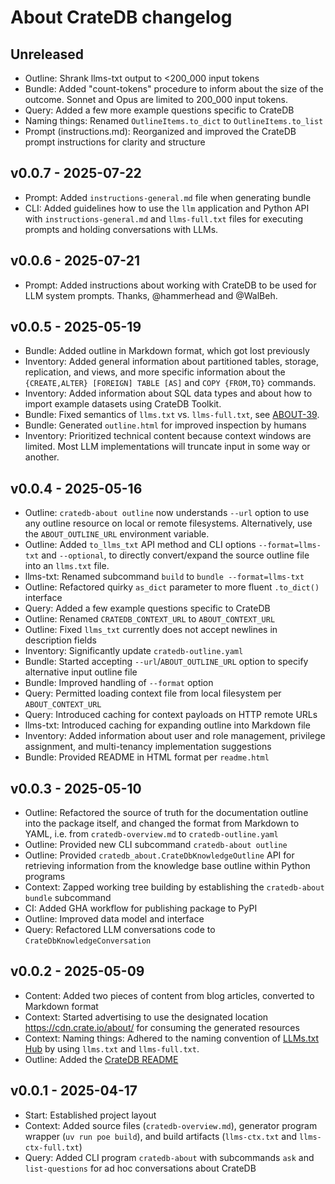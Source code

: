 # About CrateDB changelog

## Unreleased
- Outline: Shrank llms-txt output to <200_000 input tokens
- Bundle: Added "count-tokens" procedure to inform about the size
  of the outcome. Sonnet and Opus are limited to 200_000 input tokens.
- Query: Added a few more example questions specific to CrateDB
- Naming things: Renamed `OutlineItems.to_dict` to `OutlineItems.to_list`
- Prompt (instructions.md): Reorganized and improved the CrateDB prompt
  instructions for clarity and structure

## v0.0.7 - 2025-07-22
- Prompt: Added `instructions-general.md` file when generating bundle
- CLI: Added guidelines how to use the `llm` application and Python API
  with `instructions-general.md` and `llms-full.txt` files for executing
  prompts and holding conversations with LLMs.

## v0.0.6 - 2025-07-21
- Prompt: Added instructions about working with CrateDB to be used for
  LLM system prompts. Thanks, @hammerhead and @WalBeh.

## v0.0.5 - 2025-05-19
- Bundle: Added outline in Markdown format, which got lost previously
- Inventory: Added general information about partitioned tables, storage,
  replication, and views, and more specific information about the
  `{CREATE,ALTER} [FOREIGN] TABLE [AS]` and `COPY {FROM,TO}` commands.
- Inventory: Added information about SQL data types and about how to import
  example datasets using CrateDB Toolkit.
- Bundle: Fixed semantics of `llms.txt` vs. `llms-full.txt`, see [ABOUT-39].
- Bundle: Generated `outline.html` for improved inspection by humans
- Inventory: Prioritized technical content because context windows are limited.
  Most LLM implementations will truncate input in some way or another.

[ABOUT-39]: https://github.com/crate/about/issues/39

## v0.0.4 - 2025-05-16
- Outline: `cratedb-about outline` now understands `--url` option to use
  any outline resource on local or remote filesystems. Alternatively, use
  the `ABOUT_OUTLINE_URL` environment variable.
- Outline: Added `to_llms_txt` API method and CLI options `--format=llms-txt`
  and `--optional`, to directly convert/expand the source outline file into
  an `llms.txt` file.
- llms-txt: Renamed subcommand `build` to `bundle --format=llms-txt`
- Outline: Refactored quirky `as_dict` parameter to more fluent `.to_dict()`
  interface
- Query: Added a few example questions specific to CrateDB
- Outline: Renamed `CRATEDB_CONTEXT_URL` to `ABOUT_CONTEXT_URL`
- Outline: Fixed `llms_txt` currently does not accept newlines in description fields
- Inventory: Significantly update `cratedb-outline.yaml`
- Bundle: Started accepting `--url`/`ABOUT_OUTLINE_URL` option to specify
  alternative input outline file
- Bundle: Improved handling of `--format` option
- Query: Permitted loading context file from local filesystem
  per `ABOUT_CONTEXT_URL`
- Query: Introduced caching for context payloads on HTTP remote URLs
- llms-txt: Introduced caching for expanding outline into Markdown file
- Inventory: Added information about user and role management, privilege assignment,
  and multi-tenancy implementation suggestions
- Bundle: Provided README in HTML format per `readme.html`

## v0.0.3 - 2025-05-10
- Outline: Refactored the source of truth for the documentation outline
  into the package itself, and changed the format from Markdown to YAML,
  i.e. from `cratedb-overview.md` to `cratedb-outline.yaml`
- Outline: Provided new CLI subcommand `cratedb-about outline`
- Outline: Provided `cratedb_about.CrateDbKnowledgeOutline` API for retrieving
  information from the knowledge base outline within Python programs
- Context: Zapped working tree building by establishing the
  `cratedb-about bundle` subcommand
- CI: Added GHA workflow for publishing package to PyPI
- Outline: Improved data model and interface
- Query: Refactored LLM conversations code to `CrateDbKnowledgeConversation`

## v0.0.2 - 2025-05-09
- Content: Added two pieces of content from blog articles, converted to Markdown format
- Context: Started advertising to use the designated location
  https://cdn.crate.io/about/ for consuming the generated resources
- Context: Naming things: Adhered to the naming convention of [LLMs.txt Hub]
  by using `llms.txt` and `llms-full.txt`.
- Outline: Added the [CrateDB README]

## v0.0.1 - 2025-04-17
- Start: Established project layout
- Context: Added source files (`cratedb-overview.md`), generator program wrapper
  (`uv run poe build`), and build artifacts (`llms-ctx.txt` and `llms-ctx-full.txt`)
- Query: Added CLI program `cratedb-about` with subcommands `ask` and `list-questions`
  for ad hoc conversations about CrateDB


[CrateDB README]: https://github.com/crate/crate/blob/master/README.rst
[LLMs.txt Hub]: https://llmtxt.dev/hub

